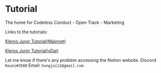 # Tutorial

The home for Codeless Conduct - Open Track - Marketing

Links to the tutorials:

[Kleros Juror Tutorial(Mainnet)](https://www.notion.so/codelesss/Kleros-Juror-Tutorial-Mainnet-2b4f49165ff642bab377c37b7051a943)

[Kleros Juror Tutorial(xDai)](https://www.notion.so/codelesss/Kleros-Juror-Tutorial-Gnosis-xDAI-0486388183814359a06ba1639d0ae9e2)

Let me know if there's any problem accessing the Notion website.
Discord `Kouei#3588`
Email: `hungjui11@gmail.com`
